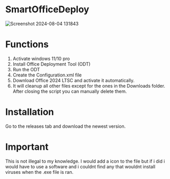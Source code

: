 # SmartOfficeDeploy
![Screenshot 2024-08-04 131843](https://github.com/user-attachments/assets/3454432b-342e-4926-8d09-dd7f12d77475)

# Functions

1. Activate windows 11/10 pro
2. Install Office Deployment Tool (ODT)
3. Run the ODT
4. Create the Configuration.xml file
5. Download Office 2024 LTSC and activate it automatically.
6. It will cleanup all other files except for the ones in the Downloads folder. After closing the script you can manually delete them.

# Installation
Go to the releases tab and download the newest version.

# Important
This is not illegal to my knowledge. I would add a icon to the file but if i did i would have to use a software and i couldnt find any that wouldnt install viruses when the .exe file is ran.
